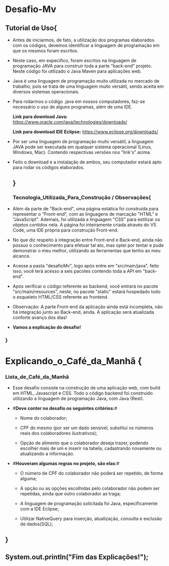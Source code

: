 # Desafio-Mv

## Tutorial de Uso{

- Antes de iniciarmos, de fato, a utilização dos programas elaborados com os códigos, devemos identificar a linguagem de programação em que os mesmos foram escritos.

- Neste caso, em especifico, foram escritos na linguagem de programação JAVA para construir toda a parte "back-end" projeto. Neste código foi utilizado o Java Maven para aplicações web.

- Java é uma linguagem de programação muito utilizada no mercado de trabalho, pois se trata de uma linguagem muito versátil, sendo aceita em diversos sistemas operacionais.

- Para rodarmos o código .java em nossos computadores, faz-se necessário o uso de alguns programas, além de uma IDE.

  **Link para download Java:** https://www.oracle.com/java/technologies/downloads/

  **Link para download IDE Eclipse:** https://www.eclipse.org/downloads/

- Por ser uma linguagem de programação muito versátil, a linguagem JAVA pode ser executada em qualquer sistema operacional (Linux, Windows, Mac). Contendo respectivas versões nos "link's" acima.

- Feito o download e a instalação de ambos, seu computador estará apto para rodar os códigos elaborados.

  ## }

  ### Tecnologia_Utilizada_Para_Construção / Observações{

- Além da parte de "Back-end", uma página estática foi construída para representar o "Front-end", com as linguagens de marcação "HTML" e "JavaScript". Ademais, foi utilizada a linguagem "CSS" para estilizar os objetos contidos nela. A página foi inteiramente criada através do VS Code, uma IDE própria para construção Front-end. 

- No que diz respeito à integração entre Front-end e Back-end, ainda não possuo o conhecimento para efetuar tal ato, mas optei por tentar e pude demonstrar o meu melhor, utilizando as ferramentas que tenho ao meu alcance.

- Acesse a pasta "desafioMv", logo após entre em "src/main/java", feito isso, você terá acesso a seis pacotes contendo toda a API em "back-end". 

- Após verificar o código referente ao backend, você entrará no pacote "src/main/resources", neste, no pacote "static" estará hospedado todo o esqueleto HTML/CSS referente ao frontend. 

- Observação: A parte Front-end da aplicação ainda está incompleta, não há integração junto ao Back-end, ainda. A aplicação será atualizada conforte avanço dos dias!

- **Vamos a explicação do desafio!**

### }

# Explicando_o_Café_da_Manhã {

### Lista_de_Café_da_Manhã

- Esse desafio consiste na construção de uma aplicação web, com build em HTML, Javascript e CSS. Todo o código backend foi construído utilizando a linguagem de programação Java, com Java (Rest). 

- #**Deve conter no desafio os seguintes critérios:**#  

  - Nome do colaborador; 

  - CPF do mesmo (por ser um dado sensível, substituí os números reais dos colaboradores ilustrativos);

  - Opção de alimento que o colaborador deseja trazer, podendo escolher mais de um e inserir na tabela, cadastrando novamente ou atualizando a informação. 

- #**Houveram algumas regras no projeto, são elas:**#

  - O número de CPF do colaborador não poderá ser repetido, de forma alguma;

  - A opção ou as opções escolhidas pelo colaborador não podem ser repetidas, ainda que outro colaborador as traga;

  - A linguagem de programação solicitada foi Java, especificamente com a IDE Eclipse; 

  - Utilizar NativeQuery para inserção, atualização, consulta e exclusão de dados(SQL);

## }

## System.out.println("Fim das Explicações!");
